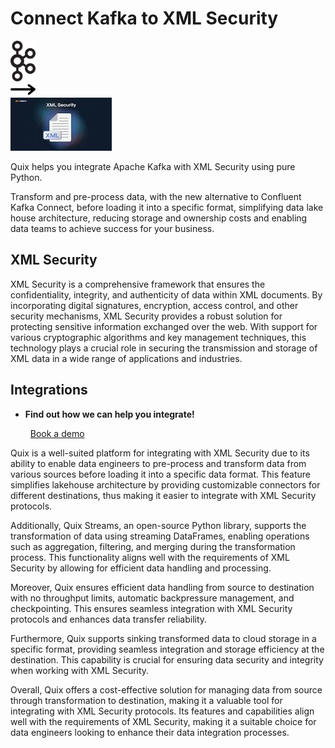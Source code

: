 # Connect Kafka to XML Security

<div class="connect-images cards blog-grid-card" markdown>
<div>
<img src="../images/kafka_logo.png" width="40px" />
</div>
<div>
<img src="../images/arrow.svg" width="40px" />
</div>
<div>
<img src="./images/xml-security_1.jpg" />
</div>
</div>

Quix helps you integrate Apache Kafka with XML Security using pure Python.

Transform and pre-process data, with the new alternative to Confluent Kafka Connect, before loading it into a specific format, simplifying data lake house architecture, reducing storage and ownership costs and enabling data teams to achieve success for your business.

## XML Security

XML Security is a comprehensive framework that ensures the confidentiality, integrity, and authenticity of data within XML documents. By incorporating digital signatures, encryption, access control, and other security mechanisms, XML Security provides a robust solution for protecting sensitive information exchanged over the web. With support for various cryptographic algorithms and key management techniques, this technology plays a crucial role in securing the transmission and storage of XML data in a wide range of applications and industries.

## Integrations

<div class="grid cards" markdown>

- __Find out how we can help you integrate!__

    <a class="md-button md-button--primary" href="https://quix.io/book-a-demo" target="_blank" style="margin:.5rem;">Book a demo</a>

</div>


Quix is a well-suited platform for integrating with XML Security due to its ability to enable data engineers to pre-process and transform data from various sources before loading it into a specific data format. This feature simplifies lakehouse architecture by providing customizable connectors for different destinations, thus making it easier to integrate with XML Security protocols.

Additionally, Quix Streams, an open-source Python library, supports the transformation of data using streaming DataFrames, enabling operations such as aggregation, filtering, and merging during the transformation process. This functionality aligns well with the requirements of XML Security by allowing for efficient data handling and processing.

Moreover, Quix ensures efficient data handling from source to destination with no throughput limits, automatic backpressure management, and checkpointing. This ensures seamless integration with XML Security protocols and enhances data transfer reliability.

Furthermore, Quix supports sinking transformed data to cloud storage in a specific format, providing seamless integration and storage efficiency at the destination. This capability is crucial for ensuring data security and integrity when working with XML Security.

Overall, Quix offers a cost-effective solution for managing data from source through transformation to destination, making it a valuable tool for integrating with XML Security protocols. Its features and capabilities align well with the requirements of XML Security, making it a suitable choice for data engineers looking to enhance their data integration processes.

